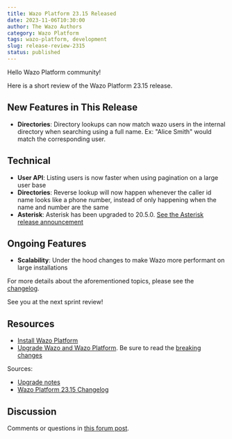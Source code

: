 ```yaml
---
title: Wazo Platform 23.15 Released
date: 2023-11-06T10:30:00
author: The Wazo Authors
category: Wazo Platform
tags: wazo-platform, development
slug: release-review-2315
status: published
---
```


Hello Wazo Platform community!

Here is a short review of the Wazo Platform 23.15 release.

## New Features in This Release
- **Directories**: Directory lookups can now match wazo users in the internal directory when searching using a full name. Ex: "Alice Smith" would match the corresponding user.

## Technical
- **User API**: Listing users is now faster when using pagination on a large user base
- **Directories**: Reverse lookup will now happen whenever the caller id name looks like a phone number, instead of only happening when the name and number are the same
- **Asterisk**: Asterisk has been upgraded to 20.5.0.  [See the Asterisk release announcement](https://www.asterisk.org/asterisk-news/asterisk-20-5-0-now-available/)

## Ongoing Features
- **Scalability**: Under the hood changes to make Wazo more performant on large installations

For more details about the aforementioned topics, please see the [changelog](https://wazo-dev.atlassian.net/issues/?jql=project%3DWAZO%20AND%20fixVersion%3D23.15).

See you at the next sprint review!

## Resources

- [Install Wazo Platform](/use-cases)
- [Upgrade Wazo and Wazo Platform](/uc-doc/upgrade/). Be sure to read the
  [breaking changes](/uc-doc/upgrade/upgrade_notes#23-15)

Sources:

- [Upgrade notes](/uc-doc/upgrade/upgrade_notes#23-15)
- [Wazo Platform 23.15 Changelog](https://wazo-dev.atlassian.net/issues/?jql=project%3DWAZO%20AND%20fixVersion%3D23.15)

## Discussion

Comments or questions in
[this forum post](https://wazo-platform.discourse.group/t/blog-wazo-platform-23-15-released).
